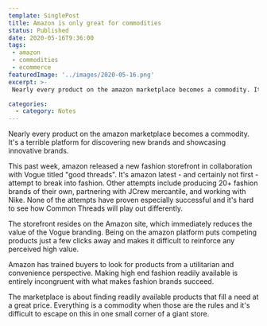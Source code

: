 ```yaml
---
template: SinglePost
title: Amazon is only great for commodities
status: Published
date: 2020-05-16T9:36:00
tags:
 - amazon
 - commodities
 - ecommerce
featuredImage: '../images/2020-05-16.png'
excerpt: >-
 Nearly every product on the amazon marketplace becomes a commodity. It's a terrible platform for discovering new brands and showcasing innovative brands.

categories:
  - category: Notes
---
```

Nearly every product on the amazon marketplace becomes a commodity. It's a terrible platform for discovering new brands and showcasing innovative brands.

This past week, amazon released a new fashion storefront in collaboration with Vogue titled "good threads". It's amazon latest - and certainly not first - attempt to break into fashion. Other attempts include producing 20+ fashion brands of their own, partnering with JCrew mercantile, and working with Nike. None of the attempts have proven especially successful and it's hard to see how Common Threads will play out differently.

The storefront resides on the Amazon site, which immediately reduces the value of the Vogue branding. Being on the amazon platform puts competing products just a few clicks away and makes it difficult to reinforce any perceived high value.

Amazon has trained buyers to look for products from a utilitarian and convenience perspective. Making high end fashion readily available is entirely incongruent with what makes fashion brands succeed.

The marketplace is about finding readily available products that fill a need at a great price. Everything is a commodity when those are the rules and it's difficult to escape on this in one small corner of a giant store. 
